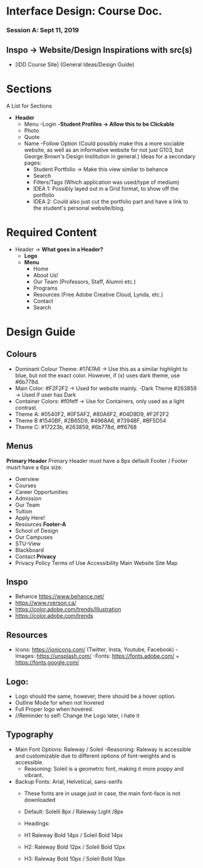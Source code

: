 # Interface Design: Course Doc.

### Session A: Sept 11, 2019
## Inspo -> Website/Design Inspirations with src(s)
- [IDD Course Site] (General Ideas/Design Guide)
# Sections
A List for Sections 
- **Header**
  - Menu
  -Login
-**Student Profiles -> Allow this to be Clickable**
  - Photo 
  - Quote 
  - Name
  -Follow Option (Could possibly make this a more sociable website, as well as an informative website for not just G103, but George Brown's Design Institution in general.)
       Ideas for a secondary pages:
     - Student Portfolio -> Make this view similar to behance
     - Search 
     - Filters/Tags (Which application was used/type of medium)
     - IDEA 1: Possibly layed out in a Grid format, to show off the portfolio
     - IDEA 2: Could also just cut the portfolio part and have a link to the student's personal website/blog.
# Required Content 
- Header -> **What goes in a Header?**
    - **Logo** 
    - **Menu** 
      - Home
      - About Us!
      - Our Team (Professors, Staff, Alumni etc.)
      - Programs
      - Resources (Free Adobe Creative Cloud, Lynda, etc.)
      - Contact
      - Search 
# Design Guide    
## Colours
  - Dominant Colour Theme: #1747A6 -> Use this as a similar highlight to blue, but not the exact color. However, if (x) uses dark theme, use #6b778d.
  - Main Color: #F2F2F2 -> Used for website mainly.
  -Dark Theme #263859 -> Used if user has Dark 
  - Container Colors: #f0feff -> Use for Containers, only used as a light contrast. 
  - Theme A: #0540F2, #0F5AF2, #80A6F2, #04D9D9, #F2F2F2
  - Theme B #1540BF, #2B65D9, #4968A6, #7394BF, #BF5D54
  - Theme C: #17223b, #263859, #6b778d, #ff6768


## Menus
**Primary Header**
Primary Header must have a 8px default Footer / Footer musrt have a 6px size.
- Overview
- Courses
- Career Opportunities
- Admission
- Our Team
- Tuition
- Apply Here!
- Resources
**Footer-A**
- School of Design
- Our Campuses
- STU-View
- Blackboard
- Contact
**Privacy**
- Privacy Policy
Terms of Use
Accessibility
Main Website
Site Map
## Inspo
- Behance https://www.behance.net/
- https://www.ryerson.ca/
- https://color.adobe.com/trends/Illustration
- https://color.adobe.com/trends
## Resources
 - Icons: https://ionicons.com/ (Twitter, Insta, Youtube, Facebook)
 -Images: https://unsplash.com/
 -Fonts: https://fonts.adobe.com/ + https://fonts.google.com/

  
## Logo:
- Logo should the same, however, there should be a hover option.
- Outline Mode for when not hovered
- Full Proper logo when hovered. 
- //Reminder to self: Change the Logo later, i hate it

## Typography
- Main Font Options: Raleway / Soleil
    -Reasoning: Raleway is accessible and customizable due to different options of font-weights and is accessible.
    - Reasoning: Soleil is a geometric font, making it more poppy and vibrant. 
- Backup Fonts: Arial, Helvetical, sans-serifs 
    - These fonts are in usage just in case, the main font-face is not downloaded

    - Default: Solelil 8px / Raleway Light /8px
    - Headings: 
    - H1 Raleway Bold 14px / Soleil Bold 14px 
    - H2: Raleway Bold 12px / Soleil Bold 12px 
    - H3: Raleway Bold 10px / Soleil Bold 10px 


